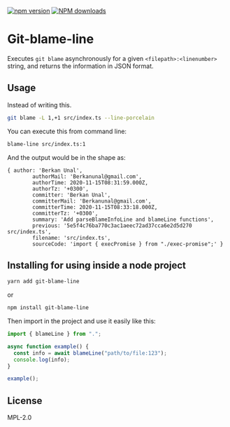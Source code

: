 [![npm version](https://img.shields.io/npm/v/git-blame-line?style=for-the-badge)](https://www.npmjs.com/package/git-blame-line) [![NPM downloads](https://img.shields.io/npm/dw/git-blame-line?style=for-the-badge)](https://www.npmjs.com/package/git-blame-line)

# Git-blame-line

Executes `git blame` asynchronously for a given `<filepath>:<linenumber>` string, and returns the information in JSON format.

## Usage

Instead of writing this.

```sh
git blame -L 1,+1 src/index.ts --line-porcelain
```

You can execute this from command line:

```sh
blame-line src/index.ts:1
```

And the output would be in the shape as:
```
{ author: 'Berkan Unal',
		authorMail: 'Berkanunal@gmail.com',
		authorTime: 2020-11-15T08:31:59.000Z,
		authorTz: '+0300',
		committer: 'Berkan Unal',
		committerMail: 'Berkanunal@gmail.com',
		committerTime: 2020-11-15T08:33:18.000Z,
		committerTz: '+0300',
		summary: 'Add parseBlameInfoLine and blameLine functions',
		previous: '5e5f4c76ba770c3ac1aeec72ad37cca6e2d5d270 src/index.ts',
		filename: 'src/index.ts',
		sourceCode: 'import { execPromise } from "./exec-promise";' }
```

## Installing for using inside a node project

```sh
yarn add git-blame-line
```
or 
```sh
npm install git-blame-line
```

Then import in the project and use it easily like this: 

```js
import { blameLine } from ".";

async function example() {
  const info = await blameLine("path/to/file:123");
  console.log(info);
}

example();
```

## License

MPL-2.0